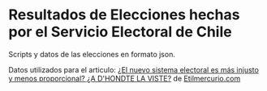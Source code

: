 # Resultados de Elecciones hechas por el Servicio Electoral de Chile

Scripts y datos de las elecciones en formato json.

Datos utilizados para el articulo: [¿El nuevo sistema electoral es más injusto y menos proporcional? ¿A D'HONDTE LA VISTE?](https://www.etilmercurio.com/em/el-nuevo-sistema-electoral-es-mas-injusto-y-menos-proporcional-a-dhondte-la-viste/) de [Etilmercurio.com](https://www.etilmercurio.com)
